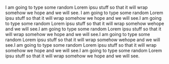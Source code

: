 I am going to type some random Lorem ipsu stuff so that it will wrap somehow we
hope and we will see. I am going to type some random Lorem ipsu stuff so that it
will wrap somehow we hope and we will see.I am going to type some random Lorem
ipsu stuff so that it will wrap somehow wehope and we will see.I am going to
type some random Lorem ipsu stuff so that it will wrap somehow we
hope and we will see.I am going to type some random Lorem ipsu stuff so that it
will wrap somehow wehope and we will see.I am going to type some random Lorem
ipsu stuff so that it will wrap somehow we hope and we will see.I am going to
type some random Lorem ipsu stuff so that it will wrap somehow we
hope and we will see.
